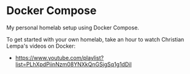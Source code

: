 # Docker Compose

My personal homelab setup using Docker Compose.

To get started with your own homelab, take an hour to watch Christian Lempa's videos on Docker:

- <https://www.youtube.com/playlist?list=PLhXpdPiinNzm08YNXkQnGSjgSq1g1dDiI>
